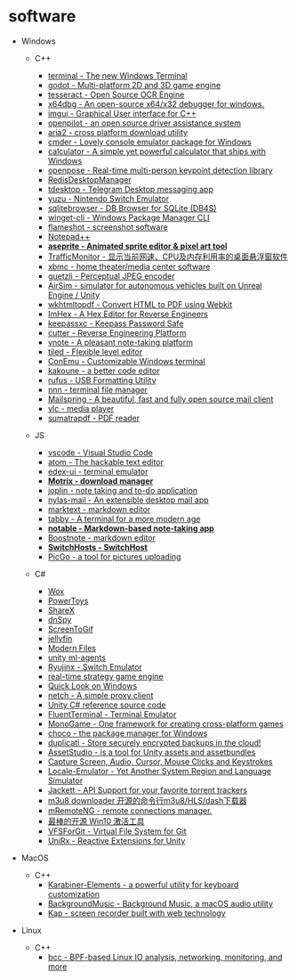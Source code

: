 # software


+ Windows
  + C++
    + [terminal - The new Windows Terminal](https://github.com/microsoft/terminal)
    + [godot - Multi-platform 2D and 3D game engine](https://github.com/godotengine/godot)
    + [tesseract - Open Source OCR Engine](https://github.com/tesseract-ocr/tesseract)
    + [x64dbg - An open-source x64/x32 debugger for windows.](https://github.com/x64dbg/x64dbg)
    + [imgui - Graphical User interface for C++](https://github.com/ocornut/imgui)
    + [openpilot - an open source driver assistance system](https://github.com/commaai/openpilot)
    + [aria2 - cross platform download utility](https://github.com/aria2/aria2)
    + [cmder - Lovely console emulator package for Windows](https://github.com/cmderdev/cmder)
    + [calculator - A simple yet powerful calculator that ships with Windows](https://github.com/microsoft/calculator)
    + [openpose - Real-time multi-person keypoint detection library](https://github.com/CMU-Perceptual-Computing-Lab/openpose)
    + [RedisDesktopManager](https://github.com/uglide/RedisDesktopManager)
    + [tdesktop - Telegram Desktop messaging app](https://github.com/telegramdesktop/tdesktop)
    + [yuzu - Nintendo Switch Emulator](https://github.com/yuzu-emu/yuzu)
    + [sqlitebrowser - DB Browser for SQLite (DB4S) ](https://github.com/sqlitebrowser/sqlitebrowser)
    + [winget-cli - Windows Package Manager CLI](https://github.com/microsoft/winget-cli)
    + [flameshot - screenshot software](https://github.com/flameshot-org/flameshot)
    + [Notepad++](https://github.com/notepad-plus-plus/notepad-plus-plus)
    + [**aseprite - Animated sprite editor & pixel art tool**](https://github.com/aseprite/aseprite)
    + [TrafficMonitor - 显示当前网速、CPU及内存利用率的桌面悬浮窗软件](https://github.com/zhongyang219/TrafficMonitor)
    + [xbmc - home theater/media center software](https://github.com/xbmc/xbmc)
    + [guetzli - Perceptual JPEG encoder](https://github.com/google/guetzli)
    + [AirSim - simulator for autonomous vehicles built on Unreal Engine / Unity](https://github.com/microsoft/AirSim)
    + [wkhtmltopdf - Convert HTML to PDF using Webkit](https://github.com/wkhtmltopdf/wkhtmltopdf)
    + [ImHex - A Hex Editor for Reverse Engineers](https://github.com/WerWolv/ImHex)
    + [keepassxc - Keepass Password Safe](https://github.com/keepassxreboot/keepassxc)
    + [cutter - Reverse Engineering Platform](https://github.com/rizinorg/cutter)
    + [vnote - A pleasant note-taking platform](https://github.com/vnotex/vnote)
    + [tiled - Flexible level editor](https://github.com/mapeditor/tiled)
    + [ConEmu - Customizable Windows terminal](https://github.com/Maximus5/ConEmu)
    + [kakoune - a better code editor](https://github.com/mawww/kakoune)
    + [rufus - USB Formatting Utility](https://github.com/pbatard/rufus)
    + [nnn - terminal file manager](https://github.com/jarun/nnn)
    + [Mailspring - A beautiful, fast and fully open source mail client](https://github.com/Foundry376/Mailspring)
    + [vlc - media player](https://github.com/videolan/vlc)
    + [sumatrapdf - PDF reader](https://github.com/sumatrapdfreader/sumatrapdf)
      
  + JS
    + [vscode - Visual Studio Code](https://github.com/microsoft/vscode)
    + [atom - The hackable text editor](https://github.com/atom/atom)
    + [edex-ui - terminal emulator](https://github.com/GitSquared/edex-ui)
    + [**Motrix - download manager**](https://github.com/agalwood/Motrix)
    + [joplin - note taking and to-do application](https://github.com/laurent22/joplin)
    + [nylas-mail - An extensible desktop mail app](https://github.com/nylas/nylas-mail)
    + [marktext - markdown editor](https://github.com/marktext/marktext)
    + [tabby - A terminal for a more modern age](https://github.com/Eugeny/tabby)
    + [**notable - Markdown-based note-taking app**](https://github.com/notable/notable)
    + [Boostnote - markdown editor](https://github.com/BoostIO/Boostnote)
    + [**SwitchHosts - SwitchHost**](https://github.com/oldj/SwitchHosts)
    + [PicGo - a tool for pictures uploading](https://github.com/Molunerfinn/PicGo)
    
  + C#
    + [Wox](https://github.com/Wox-launcher/Wox)
    + [PowerToys](https://github.com/microsoft/PowerToys)
    + [ShareX](https://github.com/ShareX/ShareX)
    + [dnSpy](https://github.com/dnSpy/dnSpy)
    + [ScreenToGif](https://github.com/NickeManarin/ScreenToGif)
    + [jellyfin](https://github.com/jellyfin/jellyfin)
    + [Modern Files](https://github.com/files-community/Files)
    + [unity ml-agents](https://github.com/Unity-Technologies/ml-agents)
    + [Ryujinx - Switch Emulator](https://github.com/Ryujinx/Ryujinx)
    + [real-time strategy game engine](https://github.com/OpenRA/OpenRA)
    + [Quick Look on Windows](https://github.com/QL-Win/QuickLook)
    + [netch - A simple proxy client](https://github.com/netchx/netch)
    + [Unity C# reference source code](https://github.com/Unity-Technologies/UnityCsReference)
    + [FluentTerminal - Terminal Emulator](https://github.com/felixse/FluentTerminal)
    + [MonoGame - One framework for creating cross-platform games](https://github.com/MonoGame/MonoGame)
    + [choco - the package manager for Windows](https://github.com/chocolatey/choco)
    + [duplicati - Store securely encrypted backups in the cloud!](https://github.com/duplicati/duplicati)
    + [AssetStudio - is a tool for Unity assets and assetbundles](https://github.com/Perfare/AssetStudio)
    + [Capture Screen, Audio, Cursor, Mouse Clicks and Keystrokes](https://github.com/MathewSachin/Captura)
    + [Locale-Emulator - Yet Another System Region and Language Simulator](https://github.com/xupefei/Locale-Emulator)
    + [Jackett - API Support for your favorite torrent trackers](https://github.com/Jackett/Jackett)
    + [m3u8 downloader 开源的命令行m3u8/HLS/dash下载器](https://github.com/nilaoda/N_m3u8DL-CLI)
    + [mRemoteNG - remote connections manager.](https://github.com/mRemoteNG/mRemoteNG)
    + [最棒的开源 Win10 激活工具](https://github.com/TGSAN/CMWTAT_Digital_Edition)
    + [VFSForGit - Virtual File System for Git](https://github.com/microsoft/VFSForGit)
    + [UniRx - Reactive Extensions for Unity](https://github.com/neuecc/UniRx)

+ MacOS
  + C++
    + [Karabiner-Elements - a powerful utility for keyboard customization](https://github.com/pqrs-org/Karabiner-Elements)
    + [BackgroundMusic - Background Music, a macOS audio utility](https://github.com/kyleneideck/BackgroundMusic)
    + [Kap - screen recorder built with web technology](https://github.com/wulkano/Kap)
  
+ Linux
  + C++
    + [bcc - BPF-based Linux IO analysis, networking, monitoring, and more](https://github.com/iovisor/bcc)